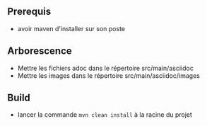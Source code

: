 ## Prerequis

- avoir maven d'installer sur son poste

## Arborescence

- Mettre les fichiers adoc dans le répertoire src/main/asciidoc
- Mettre les images dans le répertoire src/main/asciidoc/images

## Build

- lancer la commande `mvn clean install` à la racine du projet

## 